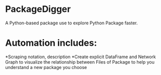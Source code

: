 # PackageDigger
A Python-based package use to explore Python Package faster. 
# Automation includes:
*Scraping notation, description 
*Create explicit DataFrame and Network Graph to visualize the relationship between Files of Package to help you understand a new package you choose
